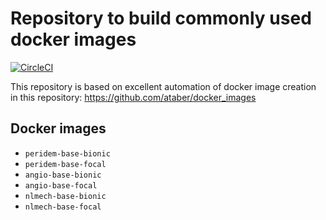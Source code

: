 # Repository to build commonly used docker images 

[![CircleCI](https://circleci.com/gh/prashjha/dockerimages.svg?style=shield)](https://circleci.com/gh/prashjha/dockerimages)

This repository is based on excellent automation of docker image creation in this repository: https://github.com/ataber/docker_images

## Docker images
- `peridem-base-bionic`
- `peridem-base-focal`
- `angio-base-bionic`
- `angio-base-focal`
- `nlmech-base-bionic`
- `nlmech-base-focal`
